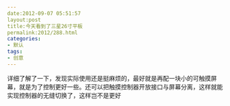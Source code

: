 ```yaml
---
date:2012-09-07 05:51:57
layout:post
title:今天看到了三星26寸平板
permalink:2012/288.html
categories:
- 默认
tags:
- 创意
---
```



详细了解了一下，发现实际使用还是挺麻烦的，最好就是再配一块小的可触摸屏幕，就是为了控制更好一些。还可以把触摸控制器开放接口与屏幕分离，这样就能实现控制器的无缝切换了，这样岂不是更好